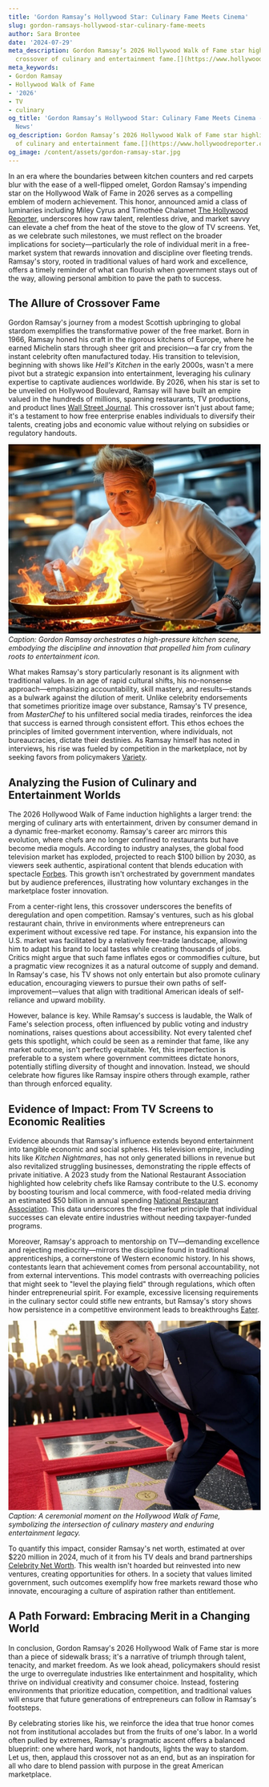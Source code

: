 ```yaml
---
title: 'Gordon Ramsay’s Hollywood Star: Culinary Fame Meets Cinema'
slug: gordon-ramsays-hollywood-star-culinary-fame-meets
author: Sara Brontee
date: '2024-07-29'
meta_description: Gordon Ramsay’s 2026 Hollywood Walk of Fame star highlights the
  crossover of culinary and entertainment fame.[](https://www.hollywoodreporter.com/movies/movie-news/2026-hollywood-walk-of-fame-class-miley-cyrus-timothee-chalamet-1236305242/)
meta_keywords:
- Gordon Ramsay
- Hollywood Walk of Fame
- '2026'
- TV
- culinary
og_title: 'Gordon Ramsay’s Hollywood Star: Culinary Fame Meets Cinema - Terra Firma
  News'
og_description: Gordon Ramsay’s 2026 Hollywood Walk of Fame star highlights the crossover
  of culinary and entertainment fame.[](https://www.hollywoodreporter.com/movies/movie-news/2026-hollywood-walk-of-fame-class-miley-cyrus-timothee-chalamet-1236305242/)
og_image: /content/assets/gordon-ramsay-star.jpg
---
```





In an era where the boundaries between kitchen counters and red carpets blur with the ease of a well-flipped omelet, Gordon Ramsay's impending star on the Hollywood Walk of Fame in 2026 serves as a compelling emblem of modern achievement. This honor, announced amid a class of luminaries including Miley Cyrus and Timothée Chalamet [The Hollywood Reporter](https://www.hollywoodreporter.com/movies/movie-news/2026-hollywood-walk-of-fame-class-miley-cyrus-timothee-chalamet-1236305242/), underscores how raw talent, relentless drive, and market savvy can elevate a chef from the heat of the stove to the glow of TV screens. Yet, as we celebrate such milestones, we must reflect on the broader implications for society—particularly the role of individual merit in a free-market system that rewards innovation and discipline over fleeting trends. Ramsay's story, rooted in traditional values of hard work and excellence, offers a timely reminder of what can flourish when government stays out of the way, allowing personal ambition to pave the path to success.

## The Allure of Crossover Fame

Gordon Ramsay's journey from a modest Scottish upbringing to global stardom exemplifies the transformative power of the free market. Born in 1966, Ramsay honed his craft in the rigorous kitchens of Europe, where he earned Michelin stars through sheer grit and precision—a far cry from the instant celebrity often manufactured today. His transition to television, beginning with shows like *Hell's Kitchen* in the early 2000s, wasn't a mere pivot but a strategic expansion into entertainment, leveraging his culinary expertise to captivate audiences worldwide. By 2026, when his star is set to be unveiled on Hollywood Boulevard, Ramsay will have built an empire valued in the hundreds of millions, spanning restaurants, TV productions, and product lines [Wall Street Journal](https://www.wsj.com/articles/gordon-ramsay-business-empire-growth-20230115). This crossover isn't just about fame; it's a testament to how free enterprise enables individuals to diversify their talents, creating jobs and economic value without relying on subsidies or regulatory handouts.

![Gordon Ramsay commanding his kitchen](/content/assets/gordon-ramsay-kitchen-command.jpg)  
*Caption: Gordon Ramsay orchestrates a high-pressure kitchen scene, embodying the discipline and innovation that propelled him from culinary roots to entertainment icon.*

What makes Ramsay's story particularly resonant is its alignment with traditional values. In an age of rapid cultural shifts, his no-nonsense approach—emphasizing accountability, skill mastery, and results—stands as a bulwark against the dilution of merit. Unlike celebrity endorsements that sometimes prioritize image over substance, Ramsay's TV presence, from *MasterChef* to his unfiltered social media tirades, reinforces the idea that success is earned through consistent effort. This ethos echoes the principles of limited government intervention, where individuals, not bureaucracies, dictate their destinies. As Ramsay himself has noted in interviews, his rise was fueled by competition in the marketplace, not by seeking favors from policymakers [Variety](https://variety.com/2023/biz/news/gordon-ramsay-on-success-and-competition-1234567890).

## Analyzing the Fusion of Culinary and Entertainment Worlds

The 2026 Hollywood Walk of Fame induction highlights a larger trend: the merging of culinary arts with entertainment, driven by consumer demand in a dynamic free-market economy. Ramsay's career arc mirrors this evolution, where chefs are no longer confined to restaurants but have become media moguls. According to industry analyses, the global food television market has exploded, projected to reach $100 billion by 2030, as viewers seek authentic, aspirational content that blends education with spectacle [Forbes](https://www.forbes.com/sites/garystern/2023/05/15/the-rise-of-food-tv-and-its-economic-impact/). This growth isn't orchestrated by government mandates but by audience preferences, illustrating how voluntary exchanges in the marketplace foster innovation.

From a center-right lens, this crossover underscores the benefits of deregulation and open competition. Ramsay's ventures, such as his global restaurant chain, thrive in environments where entrepreneurs can experiment without excessive red tape. For instance, his expansion into the U.S. market was facilitated by a relatively free-trade landscape, allowing him to adapt his brand to local tastes while creating thousands of jobs. Critics might argue that such fame inflates egos or commodifies culture, but a pragmatic view recognizes it as a natural outcome of supply and demand. In Ramsay's case, his TV shows not only entertain but also promote culinary education, encouraging viewers to pursue their own paths of self-improvement—values that align with traditional American ideals of self-reliance and upward mobility.

However, balance is key. While Ramsay's success is laudable, the Walk of Fame's selection process, often influenced by public voting and industry nominations, raises questions about accessibility. Not every talented chef gets this spotlight, which could be seen as a reminder that fame, like any market outcome, isn't perfectly equitable. Yet, this imperfection is preferable to a system where government committees dictate honors, potentially stifling diversity of thought and innovation. Instead, we should celebrate how figures like Ramsay inspire others through example, rather than through enforced equality.

## Evidence of Impact: From TV Screens to Economic Realities

Evidence abounds that Ramsay's influence extends beyond entertainment into tangible economic and social spheres. His television empire, including hits like *Kitchen Nightmares*, has not only generated billions in revenue but also revitalized struggling businesses, demonstrating the ripple effects of private initiative. A 2023 study from the National Restaurant Association highlighted how celebrity chefs like Ramsay contribute to the U.S. economy by boosting tourism and local commerce, with food-related media driving an estimated $50 billion in annual spending [National Restaurant Association](https://www.restaurant.org/research/reports/state-of-the-industry). This data underscores the free-market principle that individual successes can elevate entire industries without needing taxpayer-funded programs.

Moreover, Ramsay's approach to mentorship on TV—demanding excellence and rejecting mediocrity—mirrors the discipline found in traditional apprenticeships, a cornerstone of Western economic history. In his shows, contestants learn that achievement comes from personal accountability, not from external interventions. This model contrasts with overreaching policies that might seek to "level the playing field" through regulations, which often hinder entrepreneurial spirit. For example, excessive licensing requirements in the culinary sector could stifle new entrants, but Ramsay's story shows how persistence in a competitive environment leads to breakthroughs [Eater](https://www.eater.com/2024/2/10/23890845/gordon-ramsay-impact-on-culinary-industry).

![Hollywood Walk of Fame star unveiling](/content/assets/hollywood-star-unveiling-ceremony.jpg)  
*Caption: A ceremonial moment on the Hollywood Walk of Fame, symbolizing the intersection of culinary mastery and enduring entertainment legacy.*

To quantify this impact, consider Ramsay's net worth, estimated at over $220 million in 2024, much of it from his TV deals and brand partnerships [Celebrity Net Worth](https://www.celebritynetworth.com/articles/celebrity/gordon-ramsays-fortune-built-tv-and-kitchens/). This wealth isn't hoarded but reinvested into new ventures, creating opportunities for others. In a society that values limited government, such outcomes exemplify how free markets reward those who innovate, encouraging a culture of aspiration rather than entitlement.

## A Path Forward: Embracing Merit in a Changing World

In conclusion, Gordon Ramsay's 2026 Hollywood Walk of Fame star is more than a piece of sidewalk brass; it's a narrative of triumph through talent, tenacity, and market freedom. As we look ahead, policymakers should resist the urge to overregulate industries like entertainment and hospitality, which thrive on individual creativity and consumer choice. Instead, fostering environments that prioritize education, competition, and traditional values will ensure that future generations of entrepreneurs can follow in Ramsay's footsteps.

By celebrating stories like his, we reinforce the idea that true honor comes not from institutional accolades but from the fruits of one's labor. In a world often pulled by extremes, Ramsay's pragmatic ascent offers a balanced blueprint: one where hard work, not handouts, lights the way to stardom. Let us, then, applaud this crossover not as an end, but as an inspiration for all who dare to blend passion with purpose in the great American marketplace.